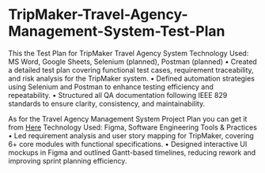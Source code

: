 # TripMaker-Travel-Agency-Management-System-Test-Plan

This the Test Plan for TripMaker Travel Agency System
Technology Used: MS Word, Google Sheets, Selenium (planned), Postman (planned)
•	Created a detailed test plan covering functional test cases, requirement traceability, and risk analysis for the TripMaker system.
•	Defined automation strategies using Selenium and Postman to enhance testing efficiency and repeatability.
•	Structured all QA documentation following IEEE 829 standards to ensure clarity, consistency, and maintainability.


As for the Travel Agency Management System Project Plan you can get it from [Here](https://github.com/idris58/Software-Engineering_ABC-Travel-Agency-Project.git)
Technology Used: Figma, Software Engineering Tools & Practices
•	Led requirement analysis and user story mapping for TripMaker, covering 6+ core modules with functional specifications.
•	Designed interactive UI mockups in Figma and outlined Gantt-based timelines, reducing rework and improving sprint planning efficiency.
